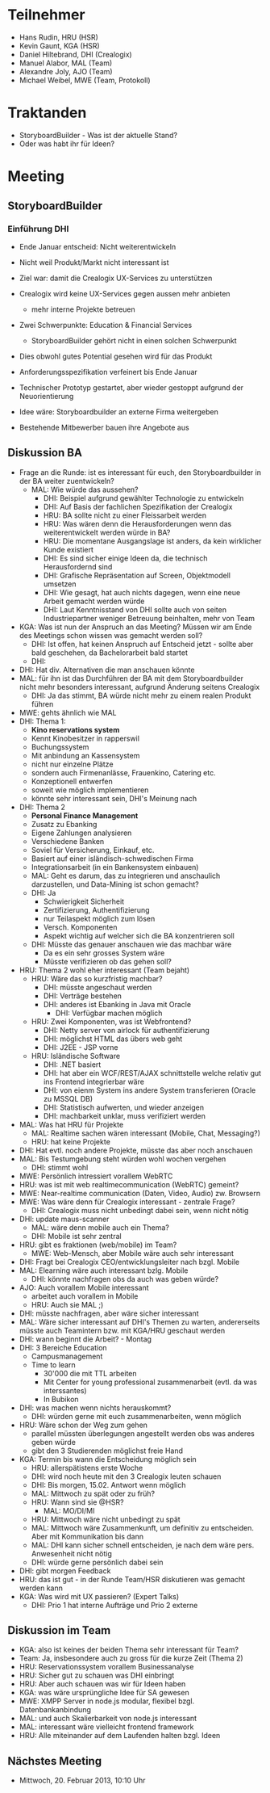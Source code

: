 
# Teilnehmer

- Hans Rudin, HRU (HSR)
- Kevin Gaunt, KGA (HSR)
- Daniel Hiltebrand, DHI (Crealogix)
- Manuel Alabor, MAL (Team)
- Alexandre Joly, AJO (Team)
- Michael Weibel, MWE (Team, Protokoll)

# Traktanden
- StoryboardBuilder - Was ist der aktuelle Stand?
- Oder was habt ihr für Ideen?

# Meeting
## StoryboardBuilder
### Einführung DHI
- Ende Januar entscheid: Nicht weiterentwickeln
- Nicht weil Produkt/Markt nicht interessant ist
- Ziel war: damit die Crealogix UX-Services zu unterstützen
- Crealogix wird keine UX-Services gegen aussen mehr anbieten
	- mehr interne Projekte betreuen
- Zwei Schwerpunkte: Education & Financial Services
	- StoryboardBuilder gehört nicht in einen solchen Schwerpunkt
- Dies obwohl gutes Potential gesehen wird für das Produkt

- Anforderungsspezifikation verfeinert bis Ende Januar
- Technischer Prototyp gestartet, aber wieder gestoppt aufgrund der Neuorientierung
- Idee wäre: Storyboardbuilder an externe Firma weitergeben
- Bestehende Mitbewerber bauen ihre Angebote aus

## Diskussion BA

- Frage an die Runde: ist es interessant für euch, den Storyboardbuilder in der BA weiter zuentwickeln? 
	- MAL: Wie würde das aussehen?
		- DHI: Beispiel aufgrund gewählter Technologie zu entwickeln
		- DHI: Auf Basis der fachlichen Spezifikation der Crealogix
		- HRU: BA sollte nicht zu einer Fleissarbeit werden
		- HRU: Was wären denn die Herausforderungen wenn das weiterentwickelt werden würde in BA?
		- HRU: Die momentane Ausgangslage ist anders, da kein wirklicher Kunde existiert
		- DHI: Es sind sicher einige Ideen da, die technisch Herausfordernd sind
		- DHI: Grafische Repräsentation auf Screen, Objektmodell umsetzen
		- DHI: Wie gesagt, hat auch nichts dagegen, wenn eine neue Arbeit gemacht werden würde
		- DHI: Laut Kenntnisstand von DHI sollte auch von seiten Industriepartner weniger Betreuung beinhalten, mehr von Team
- KGA: Was ist nun der Anspruch an das Meeting? Müssen wir am Ende des Meetings schon wissen was gemacht werden soll?
	- DHI: Ist offen, hat keinen Anspruch auf Entscheid jetzt - sollte aber bald geschehen, da Bachelorarbeit bald startet
	- DHI: 
- DHI: Hat div. Alternativen die man anschauen könnte
- MAL: für ihn ist das Durchführen der BA mit dem Storyboardbuilder nicht mehr besonders interessant, aufgrund Änderung seitens Crealogix
	- DHI: Ja das stimmt, BA würde nicht mehr zu einem realen Produkt führen
- MWE: gehts ähnlich wie MAL
- DHI: Thema 1:
	- **Kino reservations system**
	- Kennt Kinobesitzer in rapperswil
	- Buchungssystem
	- Mit anbindung an Kassensystem
	- nicht nur einzelne Plätze
	- sondern auch Firmenanlässe, Frauenkino, Catering etc.
	- Konzeptionell entwerfen
	- soweit wie möglich implementieren
	- könnte sehr interessant sein, DHI's Meinung nach
- DHI: Thema 2
	- **Personal Finance Management**
	- Zusatz zu Ebanking
	- Eigene Zahlungen analysieren
	- Verschiedene Banken
	- Soviel für Versicherung, Einkauf, etc.
	- Basiert auf einer isländisch-schwedischen Firma
	- Integrationsarbeit (in ein Bankensystem einbauen)
	- MAL: Geht es darum, das zu integrieren und anschaulich darzustellen, und Data-Mining ist schon gemacht?
	- DHI: Ja
		- Schwierigkeit Sicherheit
		- Zertifizierung, Authentifizierung
		- nur Teilaspekt möglich zum lösen
		- Versch. Komponenten
		- Aspekt wichtig auf welcher sich die BA konzentrieren soll
	- DHI: Müsste das genauer anschauen wie das machbar wäre
		- Da es ein sehr grosses System wäre
		- Müsste verifizieren ob das gehen soll?
- HRU: Thema 2 wohl eher interessant (Team bejaht)
	- HRU: Wäre das so kurzfristig machbar?
		- DHI: müsste angeschaut werden
		- DHI: Verträge bestehen
		- DHI: anderes ist Ebanking in Java mit Oracle
			- DHI: Verfügbar machen möglich
	- HRU: Zwei Komponenten, was ist Webfrontend?
		- DHI: Netty server von airlock für authentifizierung
		- DHI: möglichst HTML das übers web geht
		- DHI: J2EE - JSP vorne
	- HRU: Isländische Software
		- DHI: .NET basiert
		- DHI: hat aber ein WCF/REST/AJAX schnittstelle welche relativ gut ins Frontend integrierbar wäre
		- DHI: von eienm System ins andere System transferieren (Oracle zu MSSQL DB)
		- DHI: Statistisch aufwerten, und wieder anzeigen
		- DHI: machbarkeit unklar, muss verifiziert werden
- MAL: Was hat HRU für Projekte
	- MAL: Realtime sachen wären interessant (Mobile, Chat, Messaging?)
	- HRU: hat keine Projekte
- DHI: Hat evtl. noch andere Projekte, müsste das aber noch anschauen
- MAL: Bis Testumgebung steht würden wohl wochen vergehen
	- DHI: stimmt wohl
- MWE: Persönlich intressiert vorallem WebRTC
- HRU: was ist mit web realtimecommunication (WebRTC) gemeint?
- MWE: Near-realtime communication (Daten, Video, Audio) zw. Browsern
- MWE: Was wäre denn für Crealogix interessant - zentrale Frage?
	- DHI: Crealogix muss nicht unbedingt dabei sein, wenn nicht nötig
- DHI: update maus-scanner
	- MAL: wäre denn mobile auch ein Thema?
	- DHI: Mobile ist sehr zentral
- HRU: gibt es fraktionen (web/mobile) im Team?
	- MWE: Web-Mensch, aber Mobile wäre auch sehr interessant
- DHI: Fragt bei Crealogix CEO/entwicklungsleiter nach bzgl. Mobile
- MAL: Elearning wäre auch interessant bzlg. Mobile
	- DHI: könnte nachfragen obs da auch was geben würde?
- AJO: Auch vorallem Mobile interessant
	- arbeitet auch vorallem in Mobile
	- HRU: Auch sie MAL ;)
- DHI: müsste nachfragen, aber wäre sicher interessant
- MAL: Wäre sicher interessant auf DHI's Themen zu warten, andererseits müsste auch Teamintern bzw. mit KGA/HRU geschaut werden
- DHI: wann beginnt die Arbeit? - Montag
- DHI: 3 Bereiche Education
	- Campusmanagement
	- Time to learn
		- 30'000 die mit TTL arbeiten
		- Mit Center for young professional zusammenarbeit (evtl. da was interssantes)
		- In Bubikon
- DHI: was machen wenn nichts herauskommt?
	- DHI: würden gerne mit euch zusammenarbeiten, wenn möglich
- HRU: Wäre schon der Weg zum gehen
	- parallel müssten überlegungen angestellt werden obs was anderes geben würde
	- gibt den 3 Studierenden möglichst freie Hand
- KGA: Termin bis wann die Entscheidung möglich sein
	- HRU: allerspätistens erste Woche
	- DHI: wird noch heute mit den 3 Crealogix leuten schauen
	- DHI: Bis morgen, 15.02. Antwort wenn möglich
	- MAL: Mittwoch zu spät oder zu früh?
	- HRU: Wann sind sie @HSR?
		- MAL: MO/DI/MI
	- HRU: Mittwoch wäre nicht unbedingt zu spät
	- MAL: Mittwoch wäre Zusammenkunft, um definitiv zu entscheiden. Aber mit Kommunikation bis dann
	- MAL: DHI kann sicher schnell entscheiden, je nach dem wäre pers. Anwesenheit nicht nötig
	- DHI: würde gerne persönlich dabei sein
- DHI: gibt morgen Feedback
- HRU: das ist gut - in der Runde Team/HSR diskutieren was gemacht werden kann
- KGA: Was wird mit UX passieren? (Expert Talks)
	- DHI: Prio 1 hat interne Aufträge und Prio 2 externe

## Diskussion im Team
- KGA: also ist keines der beiden Thema sehr interessant für Team?
- Team: Ja, insbesondere auch zu gross für die kurze Zeit (Thema 2)
- HRU: Reservationssystem vorallem Businessanalyse
- HRU: Sicher gut zu schauen was DHI einbringt
- HRU: Aber auch schauen was wir für Ideen haben
- KGA: was wäre ursprüngliche Idee für SA gewesen
- MWE: XMPP Server in node.js modular, flexibel bzgl. Datenbankanbindung
- MAL: und auch Skalierbarkeit von node.js interessant
- MAL: interessant wäre vielleicht frontend framework
- HRU: Alle miteinander auf dem Laufenden halten bzgl. Ideen

## Nächstes Meeting
- Mittwoch, 20. Februar 2013, 10:10 Uhr